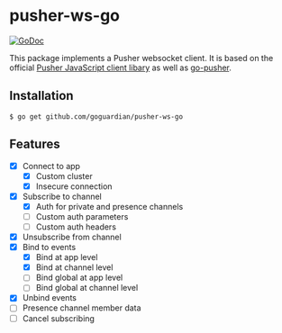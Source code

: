 # pusher-ws-go

[![GoDoc](https://godoc.org/github.com/goguardian/pusher-ws-go?status.svg)](https://godoc.org/github.com/goguardian/pusher-ws-go)

This package implements a Pusher websocket client. It is based on the official [Pusher JavaScript client libary](https://github.com/pusher/pusher-js) as well as [go-pusher](https://github.com/toorop/go-pusher).

## Installation
	$ go get github.com/goguardian/pusher-ws-go

## Features

* [x] Connect to app
	* [x] Custom cluster
	* [x] Insecure connection
* [x] Subscribe to channel
	* [x] Auth for private and presence channels
	* [ ] Custom auth parameters
	* [ ] Custom auth headers
* [x] Unsubscribe from channel
* [x] Bind to events
	* [x] Bind at app level
	* [x] Bind at channel level
	* [ ] Bind global at app level
	* [ ] Bind global at channel level
* [x] Unbind events
* [ ] Presence channel member data
* [ ] Cancel subscribing
